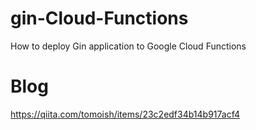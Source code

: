 # gin-Cloud-Functions

How to deploy Gin application to Google Cloud Functions


# Blog
https://qiita.com/tomoish/items/23c2edf34b14b917acf4
